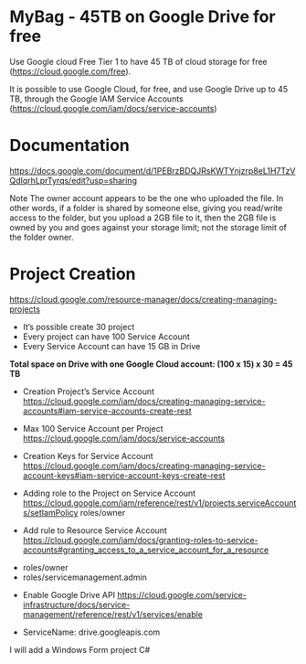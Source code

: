 # MyBag - 45TB on Google Drive for free
Use Google cloud Free Tier 1 to have 45 TB of cloud storage for free (https://cloud.google.com/free).

It is possible to use Google Cloud, for free, and use Google Drive up to 45 TB, through the Google IAM Service Accounts (https://cloud.google.com/iam/docs/service-accounts)

# Documentation
https://docs.google.com/document/d/1PEBrzBDQJRsKWTYnjzrp8eL1H7TzVQdIqrhLprTyrqs/edit?usp=sharing


Note
The owner account appears to be the one who uploaded the file. In other words, if a folder is shared by someone else, giving you read/write access to the folder, but you upload a 2GB file to it, then the 2GB file is owned by you and goes against your storage limit; not the storage limit of the folder owner.


# Project Creation
https://cloud.google.com/resource-manager/docs/creating-managing-projects
- It’s possible create 30 project
- Every project can have 100 Service Account
- Every Service Account can have 15 GB in Drive

**Total space on Drive with one Google Cloud account: (100 x 15) x 30 = 45 TB**


+ Creation Project’s Service Account
https://cloud.google.com/iam/docs/creating-managing-service-accounts#iam-service-accounts-create-rest

+ Max 100 Service Account per Project
https://cloud.google.com/iam/docs/service-accounts 

+ Creation Keys for Service Account
https://cloud.google.com/iam/docs/creating-managing-service-account-keys#iam-service-account-keys-create-rest 

+ Adding role to the Project on Service Account
https://cloud.google.com/iam/reference/rest/v1/projects.serviceAccounts/setIamPolicy 
roles/owner

+ Add rule to Resource Service Account
https://cloud.google.com/iam/docs/granting-roles-to-service-accounts#granting_access_to_a_service_account_for_a_resource
 - roles/owner
 - roles/servicemanagement.admin

+ Enable Google Drive API
https://cloud.google.com/service-infrastructure/docs/service-management/reference/rest/v1/services/enable
- ServiceName: drive.googleapis.com


I will add a Windows Form project C#
